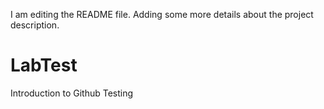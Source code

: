 I am editing the README file. Adding some more details about the project description.
# LabTest
Introduction to Github
Testing
